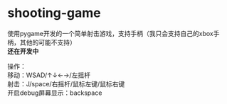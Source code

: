 # shooting-game
使用pygame开发的一个简单射击游戏，支持手柄（我只会支持自己的xbox手柄，其他的可能不支持）  
**还在开发中**

操作：  
移动：WSAD/↑↓←→/左摇杆   
射击：J/space/右摇杆/鼠标左键/鼠标右键  
开启debug屏幕显示：backspace  

